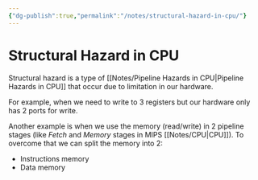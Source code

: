 ```yaml
---
{"dg-publish":true,"permalink":"/notes/structural-hazard-in-cpu/"}
---
```




# Structural Hazard in CPU
Structural hazard is a type of [[Notes/Pipeline Hazards in CPU\|Pipeline Hazards in CPU]] that occur due to limitation in our hardware.

For example, when we need to write to 3 registers but our hardware only has 2 ports for write.

Another example is when we use the memory (read/write) in 2 pipeline stages (like *Fetch* and *Memory* stages in MIPS [[Notes/CPU\|CPU]]). To overcome that we can split the memory into 2:
- Instructions memory
- Data memory

